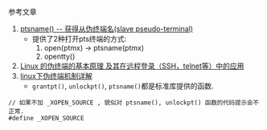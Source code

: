 参考文章

1. [ptsname() -- 获得从伪终端名(slave pseudo-terminal)](https://blog.csdn.net/heron804/article/details/8144103)
    - 提供了2种打开pts终端的方式: 
        1. open(ptmx) -> ptsname(ptmx)
        2. opentty()
2. [Linux 的伪终端的基本原理 及其在远程登录（SSH，telnet等）中的应用](https://www.cnblogs.com/zzdyyy/p/7538077.html)
3. [linux下伪终端机制详解](https://wenku.baidu.com/view/53d0daf8aef8941ea76e05d2.html)
    - `grantpt()`, `unlockpt()`, `ptsname()`都是标准库提供的函数.

```
// 如果不加 _XOPEN_SOURCE , 貌似对 ptsname(), unlockpt() 函数的代码提示会不正常.
#define _XOPEN_SOURCE
```
